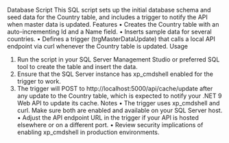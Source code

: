Database Script
This SQL script sets up the initial database schema and seed data for the Country table, and includes a trigger to notify the API when master data is updated.
Features
•	Creates the Country table with an auto-incrementing Id and a Name field.
•	Inserts sample data for several countries.
•	Defines a trigger (trgMasterDataUpdate) that calls a local API endpoint via curl whenever the Country table is updated.
Usage
1.	Run the script in your SQL Server Management Studio or preferred SQL tool to create the table and insert the data.
2.	Ensure that the SQL Server instance has xp_cmdshell enabled for the trigger to work.
3.	The trigger will POST to http://localhost:5000/api/cache/update after any update to the Country table, which is expected to notify your .NET 9 Web API to update its cache.
Notes
•	The trigger uses xp_cmdshell and curl. Make sure both are enabled and available on your SQL Server host.
•	Adjust the API endpoint URL in the trigger if your API is hosted elsewhere or on a different port.
•	Review security implications of enabling xp_cmdshell in production environments.
